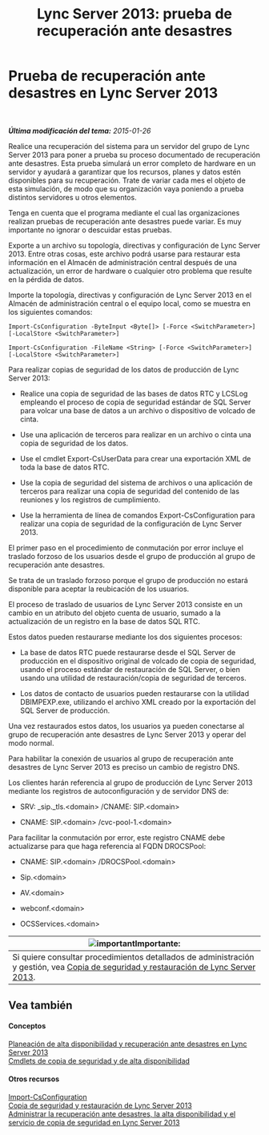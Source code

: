 ﻿---
title: 'Lync Server 2013: prueba de recuperación ante desastres'
TOCTitle: Prueba de recuperación ante desastres
ms:assetid: 04f5e747-d837-4350-9fc0-8605dbf025a7
ms:mtpsurl: https://technet.microsoft.com/es-es/library/Dn747887(v=OCS.15)
ms:contentKeyID: 62293599
ms.date: 01/07/2017
mtps_version: v=OCS.15
ms.translationtype: HT
---

# Prueba de recuperación ante desastres en Lync Server 2013

 

_**Última modificación del tema:** 2015-01-26_

Realice una recuperación del sistema para un servidor del grupo de Lync Server 2013 para poner a prueba su proceso documentado de recuperación ante desastres. Esta prueba simulará un error completo de hardware en un servidor y ayudará a garantizar que los recursos, planes y datos estén disponibles para su recuperación. Trate de variar cada mes el objeto de esta simulación, de modo que su organización vaya poniendo a prueba distintos servidores u otros elementos.

Tenga en cuenta que el programa mediante el cual las organizaciones realizan pruebas de recuperación ante desastres puede variar. Es muy importante no ignorar o descuidar estas pruebas.


Exporte a un archivo su topología, directivas y configuración de Lync Server 2013. Entre otras cosas, este archivo podrá usarse para restaurar esta información en el Almacén de administración central después de una actualización, un error de hardware o cualquier otro problema que resulte en la pérdida de datos.

Importe la topología, directivas y configuración de Lync Server 2013 en el Almacén de administración central o el equipo local, como se muestra en los siguientes comandos:

`Import-CsConfiguration -ByteInput <Byte[]> [-Force <SwitchParameter>] [-LocalStore <SwitchParameter>]`

`Import-CsConfiguration -FileName <String> [-Force <SwitchParameter>] [-LocalStore <SwitchParameter>]`

Para realizar copias de seguridad de los datos de producción de Lync Server 2013:

  - Realice una copia de seguridad de las bases de datos RTC y LCSLog empleando el proceso de copia de seguridad estándar de SQL Server para volcar una base de datos a un archivo o dispositivo de volcado de cinta.

  - Use una aplicación de terceros para realizar en un archivo o cinta una copia de seguridad de los datos.

  - Use el cmdlet Export-CsUserData para crear una exportación XML de toda la base de datos RTC.

  - Use la copia de seguridad del sistema de archivos o una aplicación de terceros para realizar una copia de seguridad del contenido de las reuniones y los registros de cumplimiento.

  - Use la herramienta de línea de comandos Export-CsConfiguration para realizar una copia de seguridad de la configuración de Lync Server 2013.

El primer paso en el procedimiento de conmutación por error incluye el traslado forzoso de los usuarios desde el grupo de producción al grupo de recuperación ante desastres.

Se trata de un traslado forzoso porque el grupo de producción no estará disponible para aceptar la reubicación de los usuarios.

El proceso de traslado de usuarios de Lync Server 2013 consiste en un cambio en un atributo del objeto cuenta de usuario, sumado a la actualización de un registro en la base de datos SQL RTC.

Estos datos pueden restaurarse mediante los dos siguientes procesos:

  - La base de datos RTC puede restaurarse desde el SQL Server de producción en el dispositivo original de volcado de copia de seguridad, usando el proceso estándar de restauración de SQL Server, o bien usando una utilidad de restauración/copia de seguridad de terceros.

  - Los datos de contacto de usuarios pueden restaurarse con la utilidad DBIMPEXP.exe, utilizando el archivo XML creado por la exportación del SQL Server de producción.

Una vez restaurados estos datos, los usuarios ya pueden conectarse al grupo de recuperación ante desastres de Lync Server 2013 y operar del modo normal.

Para habilitar la conexión de usuarios al grupo de recuperación ante desastres de Lync Server 2013 es preciso un cambio de registro DNS.

Los clientes harán referencia al grupo de producción de Lync Server 2013 mediante los registros de autoconfiguración y de servidor DNS de:

  - SRV: \_sip.\_tls.\<domain\> /CNAME: SIP.\<domain\>

  - CNAME: SIP.\<domain\> /cvc-pool-1.\<domain\>

Para facilitar la conmutación por error, este registro CNAME debe actualizarse para que haga referencia al FQDN DROCSPool:

  - CNAME: SIP.\<domain\> /DROCSPool.\<domain\>

  - Sip.\<domain\>

  - AV.\<domain\>

  - webconf.\<domain\>

  - OCSServices.\<domain\>

<table>
<thead>
<tr class="header">
<th><img src="images/Gg425917.important(OCS.15).gif" title="important" alt="important" />Importante:</th>
</tr>
</thead>
<tbody>
<tr class="odd">
<td>Si quiere consultar procedimientos detallados de administración y gestión, vea <a href="lync-server-2013-backing-up-and-restoring-lync-server.md">Copia de seguridad y restauración de Lync Server 2013</a>.</td>
</tr>
</tbody>
</table>


## Vea también

#### Conceptos

[Planeación de alta disponibilidad y recuperación ante desastres en Lync Server 2013](lync-server-2013-planning-for-high-availability-and-disaster-recovery.md)  
[Cmdlets de copia de seguridad y de alta disponibilidad](lync-server-2013-backup-and-high-availability-cmdlets.md)  

#### Otros recursos

[Import-CsConfiguration](https://docs.microsoft.com/en-us/powershell/module/skype/Import-CsConfiguration)  
[Copia de seguridad y restauración de Lync Server 2013](lync-server-2013-backing-up-and-restoring-lync-server.md)  
[Administrar la recuperación ante desastres, la alta disponibilidad y el servicio de copia de seguridad en Lync Server 2013](lync-server-2013-managing-lync-server-disaster-recovery-high-availability-and-backup-service.md)

